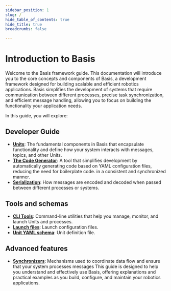 ```yaml
---
sidebar_position: 1
slug: /
hide_table_of_contents: true
hide_title: true
breadcrumbs: false

---
```

# Introduction to Basis

Welcome to the Basis framework guide. This documentation will introduce you to the core concepts and components of Basis, a development framework designed for building scalable and efficient robotics applications. Basis simplifies the development of systems that require communication between different processes, precise task synchronization, and efficient message handling, allowing you to focus on building the functionality your application needs.

In this guide, you will explore:

## Developer Guide
- [**Units**](guide-concepts/unit): The fundamental components in Basis that encapsulate functionality and define how your system interacts with messages, topics, and other Units.
- [**The Code Generator**](guide-concepts/code-generator): A tool that simplifies development by automatically generating code based on YAML configuration files, reducing the need for boilerplate code.
in a consistent and synchronized manner.
- [**Serialization**](guide-concepts/serialization): How messages are encoded and decoded when passed between different processes or systems.

## Tools and schemas
- [**CLI Tools**](guide-tools/cli): Command-line utilities that help you manage, monitor, and launch Units and processes.
- [**Launch files**](guide-tools/launch-files): Launch configuration files.
- [**Unit YAML schema**](guide-tools/unit-yaml-schema): Unit definition file.

## Advanced features
- [**Synchronizers**](guide-advanced/synchronizers): Mechanisms used to coordinate data flow and ensure that your system processes messages 
This guide is designed to help you understand and effectively use Basis, offering explanations and practical examples as you build, configure, and maintain your robotics applications.
